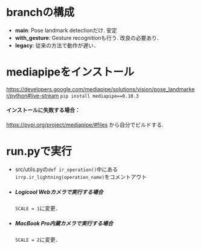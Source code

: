 # branchの構成
- __main__:          Pose landmark detectionだけ. 安定
- __with_gesture__:  Gesture recognitionも行う. 改良の必要あり．
- __legacy__:        従来の方法で動作が遅い．

# mediapipeをインストール
https://developers.google.com/mediapipe/solutions/vision/pose_landmarker/python#live-stream
`pip install mediapipe==0.10.3`

#### インストールに失敗する場合：
https://pypi.org/project/mediapipe/#files から自分でビルドする.

# run.pyで実行
- src/utils.pyの`def ir_operation()`中にある`irrp.ir_lightning(operation_name)`をコメントアウト

- ##### Logicool Webカメラで実行する場合
   `SCALE = 1`に変更．
- ##### MacBook Pro内蔵カメラで実行する場合
   `SCALE = 2`に変更．

